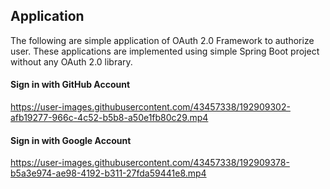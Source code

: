 ## Application
The following are simple application of OAuth 2.0 Framework to authorize user. These applications are implemented using simple Spring Boot project without any OAuth 2.0 library.


#### Sign in with GitHub Account
https://user-images.githubusercontent.com/43457338/192909302-afb19277-966c-4c52-b5b8-a50e1fb80c29.mp4

#### Sign in with Google Account
https://user-images.githubusercontent.com/43457338/192909378-b5a3e974-ae98-4192-b311-27fda59441e8.mp4

